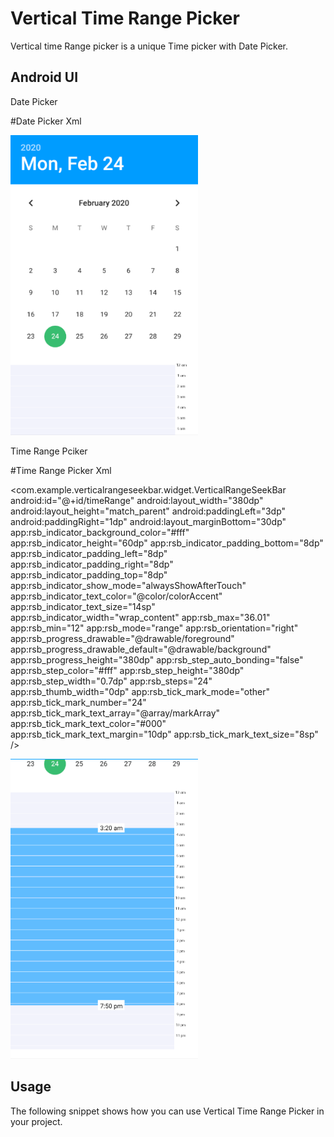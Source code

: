 # Vertical Time Range Picker

Vertical time Range picker is a unique Time picker with Date Picker.

## Android UI

Date Picker

#Date Picker Xml

<DatePicker
            android:id="@+id/datePicker"
            android:layout_gravity="center"
            android:layout_marginTop="42dp"
            android:headerBackground="@color/colorBlue"
            android:layout_width="wrap_content"
            android:layout_height="match_parent"
            android:layout_alignParentTop="true"
            android:layout_centerHorizontal="true"
            android:scaleX="1.2"
            android:scaleY="1.2"
            android:layout_marginBottom="20dp"
            android:datePickerMode="calendar" />

        
<img src='images/Capture.PNG' height=480 width=300 />

Time Range Pciker

#Time Range Picker Xml

<com.example.verticalrangeseekbar.widget.VerticalRangeSeekBar
            android:id="@+id/timeRange"
            android:layout_width="380dp"
            android:layout_height="match_parent"
            android:paddingLeft="3dp"
            android:paddingRight="1dp"
            android:layout_marginBottom="30dp"
            app:rsb_indicator_background_color="#fff"
            app:rsb_indicator_height="60dp"
            app:rsb_indicator_padding_bottom="8dp"
            app:rsb_indicator_padding_left="8dp"
            app:rsb_indicator_padding_right="8dp"
            app:rsb_indicator_padding_top="8dp"
            app:rsb_indicator_show_mode="alwaysShowAfterTouch"
            app:rsb_indicator_text_color="@color/colorAccent"
            app:rsb_indicator_text_size="14sp"
            app:rsb_indicator_width="wrap_content"
            app:rsb_max="36.01"
            app:rsb_min="12"
            app:rsb_mode="range"
            app:rsb_orientation="right"
            app:rsb_progress_drawable="@drawable/foreground"
            app:rsb_progress_drawable_default="@drawable/background"
            app:rsb_progress_height="380dp"
            app:rsb_step_auto_bonding="false"
            app:rsb_step_color="#fff"
            app:rsb_step_height="380dp"
            app:rsb_step_width="0.7dp"
            app:rsb_steps="24"
            app:rsb_thumb_width="0dp"
            app:rsb_tick_mark_mode="other"
            app:rsb_tick_mark_number="24"
            app:rsb_tick_mark_text_array="@array/markArray"
            app:rsb_tick_mark_text_color="#000"
            app:rsb_tick_mark_text_margin="10dp"
            app:rsb_tick_mark_text_size="8sp" />
            
<img src='images/Capture1.PNG' height=480 width=300 />


## Usage

The following snippet shows how you can use Vertical Time Range Picker in your project.
